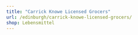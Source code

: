 ```yaml
---
title: "Carrick Knowe Licensed Grocers"
url: /edinburgh/carrick-knowe-licensed-grocers/
shop: Lebensmittel
---
```

